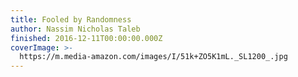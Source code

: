 ```yaml
---
title: Fooled by Randomness
author: Nassim Nicholas Taleb
finished: 2016-12-11T00:00:00.000Z
coverImage: >-
  https://m.media-amazon.com/images/I/51k+ZO5K1mL._SL1200_.jpg
---
```

